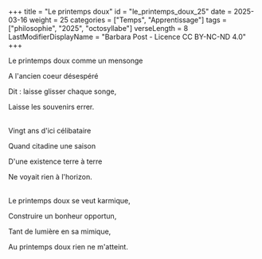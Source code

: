 +++
title = "Le printemps doux"
id = "le_printemps_doux_25"
date = 2025-03-16
weight = 25
categories = ["Temps", "Apprentissage"]
tags = ["philosophie", "2025", "octosyllabe"]
verseLength = 8
LastModifierDisplayName = "Barbara Post - Licence CC BY-NC-ND 4.0"
+++

Le printemps doux comme un mensonge

A l'ancien coeur désespéré

Dit : laisse glisser chaque songe,

Laisse les souvenirs errer.

 \
Vingt ans d'ici célibataire

Quand citadine une saison

D'une existence terre à terre

Ne voyait rien à l'horizon.

 \
Le printemps doux se veut karmique,

Construire un bonheur opportun,

Tant de lumière en sa mimique,

Au printemps doux rien ne m'atteint.
